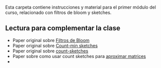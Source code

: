 Esta carpeta contiene instrucciones y material para el primer módulo del curso, relacionado con filtros de bloom y sketches. 
## Lectura para complementar la clase 
- Paper original sobre [Filtros de Bloom](https://dl.acm.org/doi/10.1145/362686.362692)
- Paper original sobre [Count-min sketches](https://cs.au.dk/~gerth/madalgo/old-madalgo.au.dk/img/SumSchoo2007_Lecture%20slides/Bibliography/p14_Cormode_JAl_05.pdf)
- Paper original sobre [count-sketches](https://citeseerx.ist.psu.edu/viewdoc/download?doi=10.1.1.87.67&rep=rep1&type=pdf)
- Paper sobre como usar count sketches para [aproximar matrices](https://dl.acm.org/doi/pdf/10.1145/3019134)
- 
